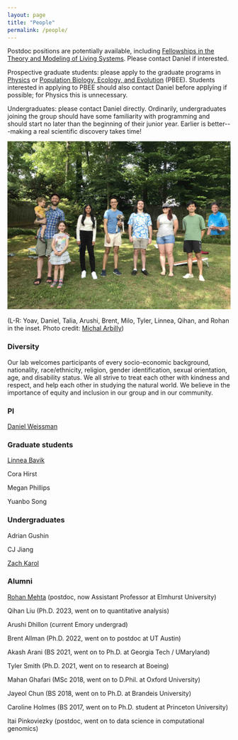 ```yaml
---
layout: page
title: "People"
permalink: /people/
---
```


Postdoc positions are potentially available, including [Fellowships in the Theory and Modeling of Living Systems](http://livingtheory.emory.edu/people/post-docs.html). Please contact Daniel if interested.

Prospective graduate students: please apply to the graduate programs in [Physics](http://www.physics.emory.edu/home/grad/index.html)
or [Population Biology, Ecology, and Evolution](http://www.biomed.emory.edu/PROGRAM_SITES/PBEE/index.html) (PBEE).
Students interested in applying to PBEE should also contact Daniel before applying if possible; for Physics this is unnecessary.

Undergraduates: please contact Daniel directly. Ordinarily, undergraduates joining the group should have some familiarity with programming and should start no later than the beginning of their junior year. Earlier is better---making a real scientific discovery takes time! 

![Group picture](/images/group2021+rohan.jpg)

(L-R: Yoav, Daniel, Talia, Arushi, Brent, Milo, Tyler, Linnea, Qihan, and Rohan in the inset. Photo credit: [Michal Arbilly](https://michalarbilly.com/))

### Diversity

Our lab welcomes participants of every socio-economic background, nationality, race/ethnicity, religion, gender identification, sexual orientation, age, and disability status. We all strive to treat each other with kindness and respect, and help each other in studying the natural world. We believe in the importance of equity and inclusion in our group and in our community.

### PI

[Daniel Weissman](/people/dbw.html)



### Graduate students

[Linnea Bavik](/people/lmb.html)

Cora Hirst

Megan Phillips

Yuanbo Song

### Undergraduates

Adrian Gushin

CJ Jiang

[Zach Karol](https://www.zachkarol.com/)


### Alumni

[Rohan Mehta](https://rohansmehta.github.io/) (postdoc, now Assistant Professor at Elmhurst University)

Qihan Liu (Ph.D. 2023, went on to quantitative analysis)

Arushi Dhillon (current Emory undergrad)

Brent Allman (Ph.D. 2022, went on to postdoc at UT Austin)

Akash Arani (BS 2021, went on to Ph.D. at Georgia Tech / UMaryland)

Tyler Smith (Ph.D. 2021, went on to research at Boeing)

Mahan Ghafari (MSc 2018, went on to D.Phil. at Oxford University)

Jayeol Chun (BS 2018, went on to Ph.D. at Brandeis University)

Caroline Holmes (BS 2017, went on to Ph.D. student at Princeton University)

Itai Pinkoviezky (postdoc, went on to data science in computational genomics)


